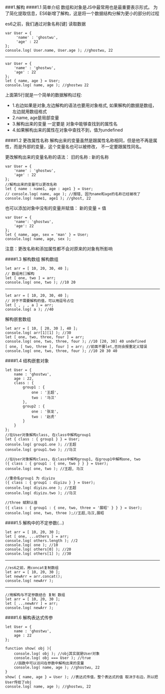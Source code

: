 ###1.解构
####1.1 简单介绍
数组和对象是JS中最常用也是最重要表示形式。
为了简化提取信息，ES6新增了解构，这是将一个数据结构分解为更小的部分的过程

es6之前，我们通过对象名称[键] 读取数据

    var User = {
         'name' : 'ghostwu',
         'age' : 22            
    };
    console.log( User.name, User.age ); //ghostwu, 22
---
    var User = {
        'name' : 'ghostwu',
        'age' : 22            
    };
    let { name, age } = User;
    console.log( name, age ); //ghostwu 22
    
上面第5行就是一个简单的数据解构过程:
- 1.右边如果是对象,左边解构的语法也要用对象格式, 如果解构的数据是数组，左边就用数组格式
- 2.name, age是局部变量
- 3.解构出来的变量 一定要是 对象中能够查找到的属性名
- 4.如果解构出来的属性在对象中查找不到，值为undefined

####1.2 更改属性名称
解构出来的变量虽然是跟属性名称相同，但是他不再是属性，而是外部的变量，这个变量名也可以被修改， 不一定要跟属性同名。

更改解构出来的变量名称的语法：  旧的名称 : 新的名称

    var User = {
        'name' : 'ghostwu',
        'age' : 22            
    };
    //解构出来的变量可以更改名称
    let { name : name1, age : age1 } = User;
    // console.log( name, age ); //报错, 因为name和age的名称已经被改了
    console.log( name1, age1 ); //ghost, 22
    
也可以添加对象中没有的变量并赋值：  新的变量 = 值

    var User = {
        'name': 'ghostwu',
        'age': 22
    };
    let { name, age, sex = 'man' } = User;
    console.log( name, age, sex );
    
注意：更改名称和添加属性都不会对原来的对象有所影响

####1.3 解构数组
解构数组

    let arr = [ 10, 20, 30, 40 ];
    // 数组用[]解构
    let [ one, two ] = arr;
    console.log( one, two ); //10 20
---    
    let arr = [ 10, 20, 30, 40 ];
    // 对于不需要解构的值，可以用逗号占位
    let [ , , , a ] = arr; 
    console.log( a ); //40
 
解构嵌套数组

    let arr = [ 10, [ 20, 30 ], 40 ];
    console.log( arr[1][1] ); //30
    let [ one, two, three, four ] = arr;
    console.log( one, two, three, four ); //10 [20, 30] 40 undefined
    [ one, [ two, three ], four ] = arr; //前面不要let,否则会报重定义错误
    console.log( one, two, three, four ); //10 20 30 40

####1.4 结构嵌套对象

    let User = {
        name : 'ghostwu',
        age : 22,
        class : {
            group1 : {
                one : '王超',
                two : '马汉'
            },
            group2 : {
                one : '张龙',
                two : '赵虎'
            }
        }
    };
    //在User对象解构class, 在class中解构group1
    let { class : { group1 } } = User;
    console.log( group1.one ); //王超
    console.log( group1.two ); //马汉

    //在User对象解构class, 在class中解构group1, 在group1中解构one, two
    ({ class : { group1 : { one, two } } } = User);
    console.log( one, two ); //王超, 马汉

    //重命名group1 为 diyizu
    ({ class : { group1 : diyizu } } = User);
    console.log( diyizu.one ); //王超
    console.log( diyizu.two ); //马汉

    //three 赋默认值
    ({ class : { group1 : { one, two, three = '展昭' } } } = User);
    console.log( one, two, three );//王超,马汉,展昭
    
####1.5 解构中的不定参数(...)

    let arr = [ 10, 20, 30 ];
    let [ one, ...others ] = arr; 
    console.log( others.length ); //2
    console.log( one ); //10
    console.log( others[0] ); //20
    console.log( others[1] ); //30
---    
    //es6之前，用concat复制数组
    let arr = [ 10, 20, 30 ];
    let newArr = arr.concat();
    console.log( newArr );
---    
    //用解构与不定参数结合 复制 数组
    let arr = [ 10, 20, 30 ];
    let [ ...newArr ] = arr;
    console.log( newArr );
 
 ####1.6 解构表达式传参
 
    let User = {
        name : 'ghostwu',
        age : 22
    };

    function show( obj ){
        console.log( obj ); //obj其实就是User对象
        console.log( obj === User ); //true
        //函数中可以访问在参数中解构出来的变量
        console.log( name, age ); //ghostwu, 22
    } 
    show( { name, age } = User ); //表达式传值，整个表达式的值 取决于右边，所以把User传给了obj
    console.log( name, age ); //ghostwu, 22  
    
